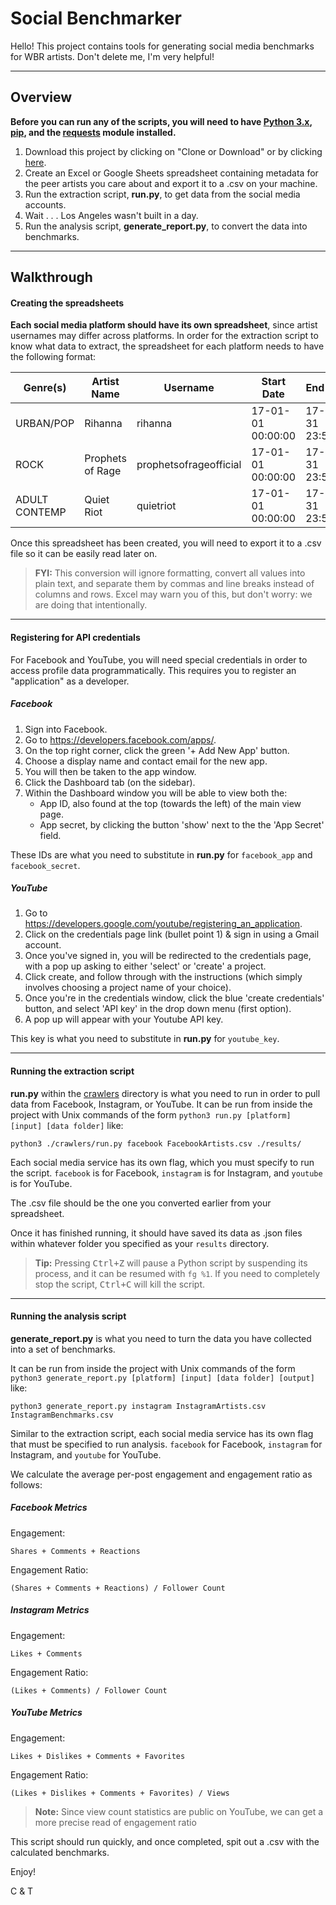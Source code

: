 Social Benchmarker
===================

Hello! This project contains tools for generating social media benchmarks for WBR artists. Don't delete me, I'm very helpful!

----------


Overview
-------------



**Before you can run any of the scripts, you will need to have [Python 3.x](https://www.python.org/downloads/), [pip](https://stackoverflow.com/questions/40868345/checking-whether-the-pip-is-installed), and the [requests](https://pypi.python.org/pypi/requests) module installed.**
1. Download this project by clicking on "Clone or Download" or by clicking [here](https://github.com/cfoster0/social_benchmarker/archive/master.zip).
2. Create an Excel or Google Sheets spreadsheet containing metadata for the peer artists you care about and export it to a .csv on your machine.
3. Run the extraction script, **run.py**, to get data from the social media accounts.
4. Wait . . . Los Angeles wasn't built in a day.
5. Run the analysis script, **generate_report.py**, to convert the data into benchmarks.

----------

Walkthrough
-------------


#### Creating the spreadsheets

**Each social media platform should have its own spreadsheet**, since artist usernames may differ across platforms. In order for the extraction script to know what data to extract, the spreadsheet for each platform needs to have the following format:

| Genre(s)      | Artist Name      | Username               | Start Date        | End Date          |
|---------------|------------------|------------------------|-------------------|-------------------|
| URBAN/POP     | Rihanna          | rihanna                | 17-01-01 00:00:00 | 17-12-31 23:59:59 |
| ROCK          | Prophets of Rage | prophetsofrageofficial | 17-01-01 00:00:00 | 17-12-31 23:59:59 |
| ADULT CONTEMP | Quiet Riot       | quietriot              | 17-01-01 00:00:00 | 17-12-31 23:59:59 |

Once this spreadsheet has been created, you will need to export it to a .csv file so it can be easily read later on. 
> **FYI:** This conversion will ignore formatting, convert all values into plain text, and separate them by commas and line breaks instead of columns and rows. Excel may warn you of this, but don't worry: we are doing that intentionally.

----------

#### Registering for API credentials

For Facebook and YouTube, you will need special credentials in order to access profile data programmatically. This requires you to register an "application" as a developer.

##### Facebook

1. Sign into Facebook.
2. Go to https://developers.facebook.com/apps/.
3. On the top right corner, click the green '+ Add New App' button.
4. Choose a display name and contact email for the new app.
5. You will then be taken to the app window.
5. Click the Dashboard tab (on the sidebar).
6. Within the Dashboard window you will be able to view both the:
	* App ID, also found at the top (towards the left) of the main view page.
	* App secret, by clicking the button 'show' next to the the 'App Secret' field.

These IDs are what you need to substitute in **run.py** for `facebook_app` and `facebook_secret`.

##### YouTube

1. Go to https://developers.google.com/youtube/registering_an_application.
2. Click on the credentials page link (bullet point 1) & sign in using a Gmail account.
3. Once you've signed in, you will be redirected to the credentials page, with a pop up asking to either 'select' or 'create' a project. 
4. Click create, and follow through with the instructions (which simply involves choosing a project name of your choice).
5. Once you're in the credentials window, click the blue 'create credentials' button, and select 'API key' in the drop down menu (first option).
6. A pop up will appear with your Youtube API key.

This key is what you need to substitute in **run.py** for `youtube_key`.

----------

#### Running the extraction script

**run.py** within the [crawlers](crawlers) directory is what you need to run in order to pull data from Facebook, Instagram, or YouTube. It can be run from inside the project with Unix commands of the form `python3 run.py [platform] [input] [data folder]` like:
```
python3 ./crawlers/run.py facebook FacebookArtists.csv ./results/
```
Each social media service has its own flag, which you must specify to run the script. `facebook` is for Facebook, `instagram` is for Instagram, and `youtube` is for YouTube.

The .csv file should be the one you converted earlier from your spreadsheet.

Once it has finished running, it should have saved its data as .json files within whatever folder you specified as your `results` directory.

> **Tip:** Pressing <kbd>Ctrl+Z</kbd> will pause a Python script by suspending its process, and it can be resumed with `fg %1`. If you need to completely stop the script, <kbd>Ctrl+C</kbd> will kill the script.

----------

#### Running the analysis script
**generate_report.py** is what you need to turn the data you have collected into a set of benchmarks. 

It can be run from inside the project with Unix commands of the form `python3 generate_report.py [platform] [input] [data folder] [output]` like:
```
python3 generate_report.py instagram InstagramArtists.csv InstagramBenchmarks.csv
```
Similar to the extraction script, each social media service has its own flag that must be specified to run analysis. `facebook` for Facebook, `instagram` for Instagram, and `youtube` for YouTube.

We calculate the average per-post engagement and engagement ratio as follows:

##### Facebook Metrics
Engagement:
```
Shares + Comments + Reactions
```

Engagement Ratio:
```
(Shares + Comments + Reactions) / Follower Count
```

##### Instagram Metrics
Engagement:
```
Likes + Comments
```

Engagement Ratio:
```
(Likes + Comments) / Follower Count
```

##### YouTube Metrics
Engagement:
```
Likes + Dislikes + Comments + Favorites
```

Engagement Ratio:
```
(Likes + Dislikes + Comments + Favorites) / Views
```

> **Note:** Since view count statistics are public on YouTube, we can get a more precise read of engagement ratio 


This script should run quickly, and once completed, spit out a .csv with the calculated benchmarks.

Enjoy!

C & T
